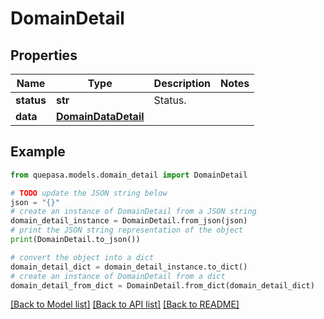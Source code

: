 # DomainDetail


## Properties

Name | Type | Description | Notes
------------ | ------------- | ------------- | -------------
**status** | **str** | Status. | 
**data** | [**DomainDataDetail**](DomainDataDetail.md) |  | 

## Example

```python
from quepasa.models.domain_detail import DomainDetail

# TODO update the JSON string below
json = "{}"
# create an instance of DomainDetail from a JSON string
domain_detail_instance = DomainDetail.from_json(json)
# print the JSON string representation of the object
print(DomainDetail.to_json())

# convert the object into a dict
domain_detail_dict = domain_detail_instance.to_dict()
# create an instance of DomainDetail from a dict
domain_detail_from_dict = DomainDetail.from_dict(domain_detail_dict)
```
[[Back to Model list]](../README.md#documentation-for-models) [[Back to API list]](../README.md#documentation-for-api-endpoints) [[Back to README]](../README.md)


